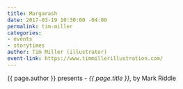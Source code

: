 ```yaml
---
title: Margarash
date: 2017-03-19 10:30:00 -04:00
permalink: tim-miller
categories:
- events
- storytimes
author: Tim Miller (illustrator)
event-link: https://www.timmillerillustration.com/
---
```


{{ page.author }} presents - *{{ page.title }}*, by Mark Riddle
